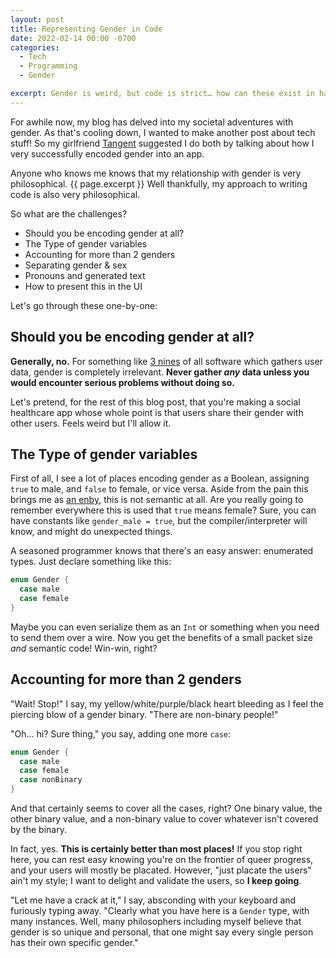 ```yaml
---
layout: post
title: Representing Gender in Code
date: 2022-02-14 00:00 -0700
categories:
  - Tech
  - Programming
  - Gender

excerpt: Gender is weird, but code is strict… how can these exist in harmony?
---
```


For awhile now, my blog has delved into my societal adventures with gender. As that's cooling down, I wanted to make another post about tech stuff! So my girlfriend [Tangent] suggested I do both by talking about how I very successfully encoded gender into an app.

Anyone who knows me knows that my relationship with gender is very philosophical. {{ page.excerpt }} Well thankfully, my approach to writing code is also very philosophical.

So what are the challenges?

- Should you be encoding gender at all?
- The Type of gender variables
- Accounting for more than 2 genders
- Separating gender & sex
- Pronouns and generated text
- How to present this in the UI

Let's go through these one-by-one:



## Should you be encoding gender at all? ##

<b class="lozenge golden-rule">Generally, no.</b> For something like [3 nines] of all software which gathers user data, gender is completely irrelevant. **Never gather _any_ data unless you would encounter serious problems without doing so.**

Let's pretend, for the rest of this blog post, that you're making a social healthcare app whose whole point is that users share their gender with other users. Feels weird but I'll allow it.



## The Type of gender variables ##

First of all, I see a lot of places encoding gender as a Boolean, assigning `true` to male, and `false` to female, or vice versa. Aside from the pain this brings me as [an enby](/Non-Binary), this is not semantic at all. Are you really going to remember everywhere this is used that `true` means female? Sure, you can have constants like `gender_male = true`, but the compiler/interpreter will know, and might do unexpected things.

A seasoned programmer knows that there's an easy answer: enumerated types. Just declare something like this:

```swift
enum Gender {
  case male
  case female
}
```

Maybe you can even serialize them as an `Int` or something when you need to send them over a wire. Now you get the benefits of a small packet size _and_ semantic code! Win-win, right?



## Accounting for more than 2 genders ##

"Wait! Stop!" I say, my yellow/white/purple/black heart bleeding as I feel the piercing blow of a gender binary. "There are non-binary people!"

"Oh&hellip; hi? Sure thing," you say, adding one more `case`:

```swift
enum Gender {
  case male
  case female
  case nonBinary
}
```

And that certainly seems to cover all the cases, right? One binary value, the other binary value, and a non-binary value to cover whatever isn't covered by the binary.

In fact, yes. **This is certainly better than most places!** If you stop right here, you can rest easy knowing you're on the frontier of queer progress, and your users will mostly be placated. However, "just placate the users" ain't my style; I want to delight and validate the users, so **I keep going**.

"Let me have a crack at it," I say, absconding with your keyboard and furiously typing away. "Clearly what you have here is a `Gender` type, with many instances. Well, many philosophers including myself believe that gender is so unique and personal, that one might say every single person has their own specific gender."




[Tangent]: https://blog.tangentfox.com
[3 nines]: https://en.wikipedia.org/wiki/High_availability#Percentage_calculation

